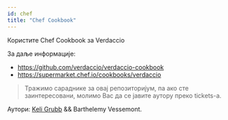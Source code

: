 ```yaml
---
id: chef
title: "Chef Cookbook"
---
```

Користите Chef Cookbook за Verdaccio

За даље информације:

* <https://github.com/verdaccio/verdaccio-cookbook>
* <https://supermarket.chef.io/cookbooks/verdaccio>

> Тражимо сараднике за овај репозиторијум, па ако сте заинтересовани, молимо Вас да се јавите аутору преко tickets-a.

Аутори: [Keli Grubb](https://github.com/kgrubb) && Barthelemy Vessemont.